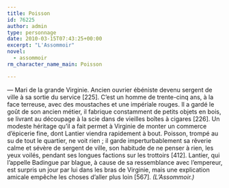 ```yaml
---
title: Poisson
id: 76225
author: admin
type: personnage
date: 2010-03-15T07:43:25+00:00
excerpt: "L'Assommoir"
novel:
  - assommoir
rm_character_name_main: Poisson

---
```

— Mari de la grande Virginie. Ancien ouvrier ébéniste devenu sergent de ville à sa sortie du service [225]. C&rsquo;est un homme de trente-cinq ans, à la face terreuse, avec des moustaches et une impériale rouges. Il a gardé le goût de son ancien métier, il fabrique constamment de petits objets en bois, se livrant au découpage à la scie dans de vieilles boîtes à cigares [226]. Un modeste héritage qu&rsquo;il a fait permet à Virginie de monter un commerce d&rsquo;épicerie fine, dont Lantier viendra rapidement à bout. Poisson, trompé au su de tout le quartier, ne voit rien ; il garde imperturbablement sa rêverie calme et sévère de sergent de ville, son habitude de ne penser à rien, les yeux voilés, pendant ses longues factions sur les trottoirs [412]. Lantier, qui l&rsquo;appelle Badingue par blague, à cause de sa ressemblance avec l&rsquo;empereur, est surpris un jour par lui dans les bras de Virginie, mais une explication amicale empêche les choses d&rsquo;aller plus loin [567]. _(L&rsquo;Assommoir.)_
